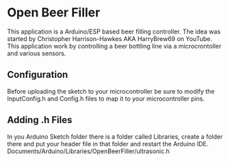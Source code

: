 # Open Beer Filler
This application is a Arduino/ESP based beer filling controller. The idea was started by Christopher Harrison-Hawkes AKA HarryBrew69 on YouTube. This application work by controlling a beer bottling line via a microcrontoller and various sensors.

## Configuration
Before uploading the sketch to your microcontroller be sure to modify the InputConfig.h and Config.h files to map it to your microcontroller pins.

## Adding .h Files
In you Arduino Sketch folder there is a folder called Libraries, create a folder there and put your header file in that folder and restart the Arduino IDE.
Documents/Arduino/Libraries/OpenBeerFiller/ultrasonic.h
